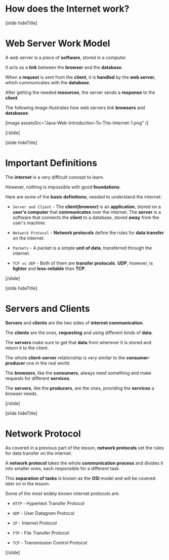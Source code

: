 # How does the Internet work?

[slide hideTitle]

# Web Server Work Model

A web server is a piece of **software**, stored in a computer.

It acts as a **link** between the **browser** and the **database**.

When a **request** is sent from the **client**, it is **handled** by the **web server**, which communicates with the **database**.

After getting the needed **resources**, the server sends a **response** to the **client**.

The following image illustrates how web servers link **browsers** and **databases**:

[image assetsSrc="Java-Web-Introduction-To-The-Internet-1.png" /]

[/slide]

[slide hideTitle]

# Important Definitions

The **internet** is a very difficult concept to learn.

However, nothing is impossible with good **foundations**.

Here are some of the **basic definitions**, needed to understand the internet:

- `Server and Client` - The **client(browser)** is an **application**, stored on a **user's computer** that **communicates** over the internet. The **server** is a software that connects the **client** to a database, stored **away** from the user's machine.

- `Network Protocol` - **Network protocols** define the rules for **data transfer** on the internet.

- `Packets` - A packet is a simple **unit of data**, transferred through the internet.

- `TCP vs UDP` - Both of them are **transfer protocols**. **UDP**, however, is **lighter** and **less-reliable** than **TCP**.

[/slide]

[slide hideTitle]

# Servers and Clients

**Servers** and **clients** are the two sides of **internet communication**.

The **clients** are the ones, **requesting** and using different kinds of **data**.

The **servers** make sure to get that **data** from wherever it is stored and return it to the client.

The whole **client-server** relationship is very similar to the **consumer-producer** one in the real world.

The **browsers**, like the **consumers**, always need something and make requests for different **services**.

The **servers**, like the **producers**, are the ones, providing the **services** a browser needs.

[/slide]

[slide hideTitle]

# Network Protocol

As covered in a previous part of the lesson, **network protocols** set the rules for data transfer on the internet.

A **network protocol** takes the whole **communication process** and divides it into smaller ones, each responsible for a different task.

This **separation of tasks** is known as the **OSI** model and will be covered later on in the lesson.

Some of the most widely known internet protocols are:

- `HTTP` - Hypertext Transfer Protocol

- `UDP` - User Datagram Protocol

- `IP` - Internet Protocol

- `FTP` - File Transfer Protocol

- `TCP` - Transmission Control Protocol

[/slide]

